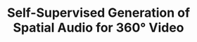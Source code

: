 ---
id:             2018-spatialaudiogen
title:          Self-Supervised Generation of Spatial Audio for 360° Video
authors:        <b>Pedro Morgado</b>, Nuno Vasconcelos, Timothy Langlois and Oliver Wang
venue:          Advances in Neural Information Processing Systems (NIPS), Montreal, Canada, 2018.
year:           "2018-12"
thumbnail:      assets/publications/2018-spatialaudiogen/thumbnail.png
links:
    website:    https://pedro-morgado.github.io/spatialaudiogen/
    pdf:        assets/publications/2018-spatialaudiogen/paper.pdf
    arxiv:      https://arxiv.org/abs/1809.02587
    code:       https://github.com/pedro-morgado/spatialaudiogen
    data:       https://github.com/pedro-morgado/spatialaudiogen
    bibtex:     assets/publications/2018-spatialaudiogen/ref.txt
    poster:     assets/publications/2018-spatialaudiogen/poster.pdf
---